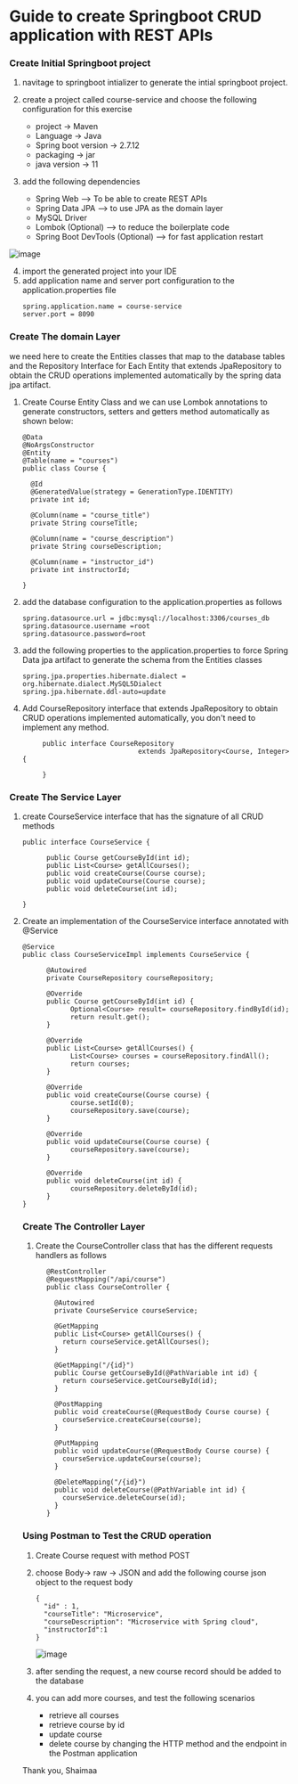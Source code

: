 # Guide to create Springboot CRUD application with REST APIs


### Create Initial Springboot project

1. navitage to springboot intializer to generate the intial springboot project.
3. create a project called course-service and choose the following configuration for this exercise
      - project -> Maven
      - Language -> Java
      - Spring boot version -> 2.7.12
      - packaging -> jar
      - java version -> 11
      
3. add the following dependencies
      - Spring Web --> To be able to create REST APIs
      - Spring Data JPA --> to use JPA as the domain layer
      - MySQL Driver
      - Lombok (Optional) --> to reduce the boilerplate code
      - Spring Boot DevTools (Optional) --> for fast application restart

![image](https://github.com/shaimaa-hshalaby/Microservice-with-spring-cloud-guide/assets/3264417/97a001ec-98fb-44f0-a2c5-3f7519dba671)

4. import the generated project into your IDE
5. add application name and server port configuration to the application.properties file
      ```
      spring.application.name = course-service
      server.port = 8090
      ```
      
### Create The domain Layer

we need here to create the Entities classes that map to the database tables and the Repository Interface for Each Entity that extends JpaRepository to obtain the CRUD operations
implemented automatically by the spring data jpa artifact.

1. Create Course Entity Class and we can use Lombok annotations to generate constructors, setters and getters method automatically as shown below:
    ```
    @Data
    @NoArgsConstructor
    @Entity
    @Table(name = "courses")
    public class Course {

      @Id
      @GeneratedValue(strategy = GenerationType.IDENTITY)
      private int id;

      @Column(name = "course_title")
      private String courseTitle;

      @Column(name = "course_description")
      private String courseDescription;

      @Column(name = "instructor_id")
      private int instructorId;

    }
    ```
    
 2. add the database configuration to the application.properties as follows

      ```
      spring.datasource.url = jdbc:mysql://localhost:3306/courses_db
      spring.datasource.username =root
      spring.datasource.password=root
      
      ```
      
 3. add the following properties to the application.properties to force Spring Data jpa artifact to generate the schema from the Entities classes

      ```
      spring.jpa.properties.hibernate.dialect = org.hibernate.dialect.MySQL5Dialect
      spring.jpa.hibernate.ddl-auto=update
      
      ```
      
  4. Add CourseRepository interface that extends JpaRepository to obtain CRUD operations implemented automatically, you don't need to implement any method.

       ```
            public interface CourseRepository 
                                    extends JpaRepository<Course, Integer> {

            }
       ```

### Create The Service Layer

1. create CourseService interface that has the signature of all CRUD methods

      ```
      public interface CourseService {

            public Course getCourseById(int id);
            public List<Course> getAllCourses();
            public void createCourse(Course course);
            public void updateCourse(Course course);
            public void deleteCourse(int id);

      }
      ```

2. Create an implementation of the CourseService interface annotated with @Service

      ```
      @Service
      public class CourseServiceImpl implements CourseService {

            @Autowired
            private CourseRepository courseRepository;

            @Override
            public Course getCourseById(int id) {
                  Optional<Course> result= courseRepository.findById(id);
                  return result.get();
            }

            @Override
            public List<Course> getAllCourses() {
                  List<Course> courses = courseRepository.findAll();
                  return courses;
            }

            @Override
            public void createCourse(Course course) {
                  course.setId(0);
                  courseRepository.save(course);
            }

            @Override
            public void updateCourse(Course course) {
                  courseRepository.save(course);
            }

            @Override
            public void deleteCourse(int id) {
                  courseRepository.deleteById(id);
            }
	  }
      ```
	
      
      ### Create The Controller Layer
      1. Create the CourseController class that has the different requests handlers as follows

	```
	      @RestController
	      @RequestMapping("/api/course")
	      public class CourseController {

		    @Autowired
		    private CourseService courseService;

		    @GetMapping
		    public List<Course> getAllCourses() {
			  return courseService.getAllCourses();
		    }

		    @GetMapping("/{id}")
		    public Course getCourseById(@PathVariable int id) {
			  return courseService.getCourseById(id);
		    }

		    @PostMapping
		    public void createCourse(@RequestBody Course course) {
			  courseService.createCourse(course);
		    }

		    @PutMapping
		    public void updateCourse(@RequestBody Course course) {
			  courseService.updateCourse(course);
		    }

		    @DeleteMapping("/{id}")
		    public void deleteCourse(@PathVariable int id) {
			  courseService.deleteCourse(id);
		    }
          }

	```
	
      ### Using Postman to Test the CRUD operation 
      
      1. Create Course request with method POST
      2. choose Body-> raw -> JSON and add the following course json object to the request body

	      ```
	      {
		    "id" : 1,
		    "courseTitle": "Microservice",
		    "courseDescription": "Microservice with Spring cloud",
		    "instructorId":1
	      }
	      ```
	      
	      ![image](https://github.com/shaimaa-hshalaby/Microservice-with-spring-cloud-guide/assets/3264417/08954e83-abce-4434-b643-5a41d46b3e3e)
     
     3. after sending the request, a new course record should be added to the database
     
     4. you can add more courses, and test the following scenarios
     	- retrieve all courses
     	- retrieve course by id
     	- update course
     	- delete course
     	by changing the HTTP method and the endpoint in the Postman application
	
	
	Thank you,
	Shaimaa




